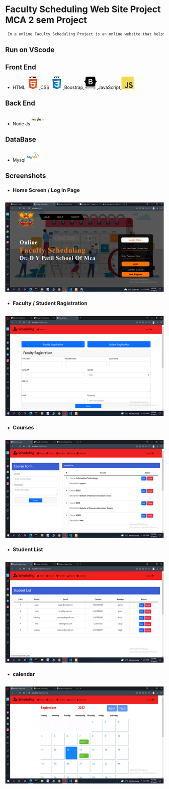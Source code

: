  # Faculty Scheduling Web Site Project MCA 2 sem Project
```bash
 In a online Faculty Scheduling Project is an online website that helps you to manage Faculty Class Alocation and class time table on a Calender.
  ```                 
## Run on VScode
## Front End

- HTML <a href="https://www.w3.org/html/" target="_blank" rel="noreferrer"> <img src="https://raw.githubusercontent.com/devicons/devicon/master/icons/html5/html5-original-wordmark.svg" alt="html5" width="40" height="40"/> </a>  CSS <a href="https://www.w3schools.com/css/" target="_blank" rel="noreferrer"> <img src="https://raw.githubusercontent.com/devicons/devicon/master/icons/css3/css3-original-wordmark.svg" alt="css3" width="40" height="40"/> </a>  Boostrap<a href="https://getbootstrap.com" target="_blank" rel="noreferrer"> <img src="https://raw.githubusercontent.com/devicons/devicon/master/icons/bootstrap/bootstrap-plain-wordmark.svg" alt="bootstrap" width="40" height="40"/> </a> JavaScript<a href="https://developer.mozilla.org/en-US/docs/Web/JavaScript" target="_blank" rel="noreferrer"> <img src="https://raw.githubusercontent.com/devicons/devicon/master/icons/javascript/javascript-original.svg" alt="javascript" width="40" height="40"/> </a>

## Back End
- Node Js  <a href="https://nodejs.org" target="_blank" rel="noreferrer"> <img src="https://raw.githubusercontent.com/devicons/devicon/master/icons/nodejs/nodejs-original-wordmark.svg" alt="nodejs" width="40" height="40"/> </a> 
## DataBase
- Mysql <a href="https://www.mysql.com/" target="_blank" rel="noreferrer"> <img src="https://raw.githubusercontent.com/devicons/devicon/master/icons/mysql/mysql-original-wordmark.svg" alt="mysql" width="40" height="40"/> </a> 


## Screenshots 

- ### Home Screen / Log In Page
##

![App Screenshot](https://github.com/SIMahajan/Faculty_Scheduling_using_HTML_CSS_NODEJS_MYSQL-/blob/main/photo/1.png?raw=true)


- ### Faculty / Student Ragistration
##
![App Screenshot](https://github.com/SIMahajan/Faculty_Scheduling_using_HTML_CSS_NODEJS_MYSQL-/blob/main/photo/2.png?raw=true)


- ### Courses
##
![App Screenshot](https://github.com/SIMahajan/Faculty_Scheduling_using_HTML_CSS_NODEJS_MYSQL-/blob/main/photo/3.png?raw=true)


- ### Student List
##

![App Screenshot](https://github.com/SIMahajan/Faculty_Scheduling_using_HTML_CSS_NODEJS_MYSQL-/blob/main/photo/4.png?raw=true)


- ### calendar 
##
![App Screenshot](https://github.com/SIMahajan/Faculty_Scheduling_using_HTML_CSS_NODEJS_MYSQL-/blob/main/photo/5.png?raw=true)


